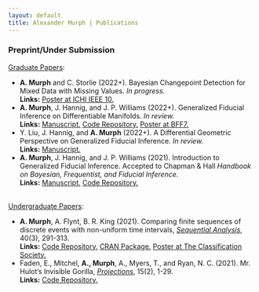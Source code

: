 ```yaml
---
layout: default
title: Alexander Murph | Publications
---
```

<div class="publications">
<h3>Preprint/Under Submission</h3>

<u>Graduate Papers</u>:
<ul>
    <li>
    <b>A. Murph</b> and C. Storlie (2022+).  Bayesian Changepoint Detection for Mixed Data with Missing Values. <i>In progress.</i> <br> <b>Links:</b>  <a id="raw-url" href="https://raw.githubusercontent.com/sirmurphalot/sirmurphalot.github.io/master/_papers/IEEE_ICHI_2022_Poster.pdf">Poster at ICHI IEEE 10.</a>
  </li>
  <li>
    <b>A. Murph</b>, J. Hannig, and J. P. Williams (2022+). Generalized Fiducial Inference on Differentiable Manifolds. <i>In review.</i> <br> <b>Links:</b> <a id="raw-url" href="https://arxiv.org/abs/2209.15473">Manuscript.</a> <a id="raw-url" href="https://github.com/sirmurphalot/GFI_onManifolds"> Code Repository.</a> <a id="raw-url" href="https://raw.githubusercontent.com/sirmurphalot/sirmurphalot.github.io/master/_papers/BFF_poster_2022.pdf">Poster at BFF7.</a> 
  </li>
  <li>
    Y. Liu, J. Hannig, and <b>A. Murph</b> (2022+). A Differential Geometric Perspective on Generalized Fiducial Inference. <i>In review.</i> <br> <b>Links:</b> <a id="raw-url" href="https://arxiv.org/abs/2210.05462">Manuscript.</a>
  </li>
  <li>
    <b>A. Murph</b>, J. Hannig, and J. P. Williams (2021). Introduction to Generalized Fiducial Inference. Accepted to Chapman &#38; Hall <i>Handbook on Bayesian, Frequentist, and Fiducial Inference.</i> <br> <b>Links:</b> <a id="raw-url" href="https://raw.githubusercontent.com/sirmurphalot/sirmurphalot.github.io/master/_papers/IntroductionGFI.pdf">Manuscript.</a> <a id="raw-url" href="https://github.com/sirmurphalot/IntroductionGFI">Code Repository.</a>
  </li>
    <br>
    </ul>
<u>Undergraduate Papers</u>:
<ul>
  <li>
      <b>A. Murph</b>, A. Flynt, B. R. King (2021). Comparing finite sequences of discrete events with non-uniform time intervals, <i><a id="raw-url" href="https://www.tandfonline.com/doi/full/10.1080/07474946.2021.1940491">Sequential Analysis</a></i>,  40(3), 291-313.  <br> <b>Links:</b> <a id="raw-url" href=" https://github.com/cran/sawnuti">Code Repository.</a> <a id="raw-url" href="https://cran.r-project.org/web/packages/sawnuti/sawnuti.pdf">CRAN Package.</a> <a id="raw-url" href="https://raw.githubusercontent.com/sirmurphalot/sirmurphalot.github.io/master/_papers/SAWNUTI_poster_murph2021.pdf">Poster at The Classification Society.</a>
  </li>
      <li>
    Faden, E., Mitchel, <b>A., Murph</b>, A., Myers, T., and Ryan, N. C. (2021). Mr. Hulot’s Invisible Gorilla, <i><a id="raw-url" href="https://doi.org/10.3167/proj.2021.150201%20">Projections</a></i>, 15(2), 1-29.  <br> <b>Links:</b> <a id="raw-url" href="https://github.com/sirmurphalot/VisualDisturbances">Code Repository.</a>
  </li>
  </ul>
<br>
<!--
<h3>Peer-reviewed Conferences</h3>
<ul>
  <li>
    <a href="https://scholar.google.com/citations?user=nPuXokoAAAAJ&hl=en">Mining Approximate Acyclic Schemes from Relations Abstract</a><br>
    Batya Kenig, Pranay Mundra, Guna Prasaad, Babak Salimi, Dan Suciu<br>
    <i>To appear in SIGMOD 2020</i>
  </li>
  <br>
  <li>
    <a href="https://arxiv.org/pdf/1803.11328.pdf">Scaling Ordered Stream Processing on Shared-Memory Multicores</a><br>
    Guna Prasaad, G. Ramalingam, Kaushik Rajan<br>
    <i> Proc. BIRTE 2019 (VLDB Workshop)</i> 
  </li>
  <br>
  <li>
    <a href="{{site.url}}assets/faster-cpr-sigmod19.pdf">Concurrent Prefix Recovery: Performing CPR on a Database</a><br>
    Guna Prasaad, Badrish Chandramouli, Donald Kossman<br>
    <i>Proc. SIGMOD 2019</i> <b> (Best of SIGMOD 2019) </b> <br>
  </li>
  <br>
  <li>
    <a href="https://dl.acm.org/citation.cfm?id=3275564">FASTER: An Embedded Concurrent Key-Value Store for State Management</a><br>
    Badrish Chandramouli, Guna Prasaad, Donald Kossmann, Justin Levandoski, James Hunter, Mike Barnett <br>
    <i> Proc. VLDB 2018 (Demo) </i> <br>
  </li>
  <br>
  <li>
    <a href="https://dl.acm.org/citation.cfm?id=3196898">FASTER: A Concurrent Key-Value Store with In-Place Updates</a><br>
    Badrish Chandramouli, Guna Prasaad, Donald Kossmann, Justin Levandoski, James Hunter, Mike Barnett <br>
    <i> Proc. SIGMOD 2018 </i> <br>
  </li>
  <br>
  <li>
  <a href="http://rd.springer.com/chapter/10.1007%2F978-3-319-18117-2_16">Automated Linguistic Personalization of Targeted Marketing Messages Mining User-generated Text on Social Media</a> <br>
    Rishiraj Saha Roy, Aishwarya Padmakumar, Guna Prasaad Jeganthan, Ponnurangam Kumaraguru <br>
  <i>Proc. CICLing 2015, Springer LNCS</i> <b>(Best Paper)</b> <br>
  </li>
</ul>
<br>
  <h3>Patents</h3>
<ul>
  <li>
    <a href="https://www.microsoft.com/en-us/research/project/faster/">FASTER Key-Value Store System</a><br>
    Badrish Chandramouli, Guna Prasaad, Donald Kossmann, Justin Levandoski, James Hunter, Mike Barnett <br>
    <i> USPTO Appl. No. 15/917,352, filed on 9 Mar 2018</i>
  </li>
  <br>
  <li>
  <a href="http://www.freepatentsonline.com/y2016/0171560.html">Linguistic Personalization of Messages for Targeted Campaigns</a> <br>
    Rishiraj Saha Roy, Guna Prasaad Jeganathan, Aishwarya Padmakumar, Ponnurangam Kumaraguru <br>
  <i>USPTO Appl. No. 14/566,181, filed on 10 Dec 2014</i>
  </li>
</ul>
-->
</div>
